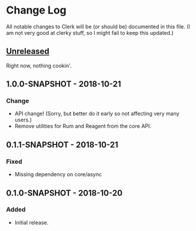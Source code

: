 # Change Log
All notable changes to Clerk will be (or should be) documented in this file. (I am not very good at clerky stuff, so I might fail to keep this updated.)

## [Unreleased]
Right now, nothing cookin'.

## 1.0.0-SNAPSHOT - 2018-10-21
### Change
- API change! (Sorry, but better do it early so not affecting very many users.)
- Remove utilities for Rum and Reagent from the core API.


## 0.1.1-SNAPSHOT - 2018-10-21
### Fixed
- Missing dependency on core/async


## 0.1.0-SNAPSHOT - 2018-10-20
### Added
- Initial release.

[Unreleased]: https://github.com/PEZ/clerk/compare/1.0.0...HEAD
